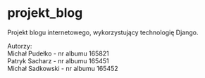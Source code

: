 # projekt_blog

Projekt blogu internetowego, wykorzystujący technologię Django.


Autorzy:  
Michał Pudełko - nr albumu 165821  
Patryk Sacharz - nr albumu 165451  
Michał Sadkowski - nr albumu 165452
